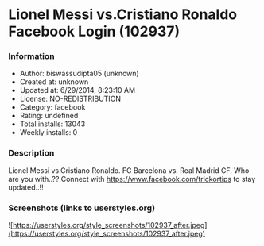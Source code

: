 # Lionel Messi vs.Cristiano Ronaldo Facebook Login (102937)

### Information
- Author: biswassudipta05 (unknown)
- Created at: unknown
- Updated at: 6/29/2014, 8:23:10 AM
- License: NO-REDISTRIBUTION
- Category: facebook
- Rating: undefined
- Total installs: 13043
- Weekly installs: 0


### Description
Lionel Messi vs.Cristiano Ronaldo. FC Barcelona vs. Real Madrid CF. Who are you with..??
Connect with https://www.facebook.com/trickortips to stay updated..!!


### Screenshots (links to userstyles.org)
![https://userstyles.org/style_screenshots/102937_after.jpeg](https://userstyles.org/style_screenshots/102937_after.jpeg)


